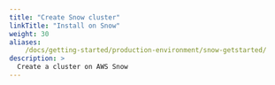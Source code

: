 ```yaml
---
title: "Create Snow cluster" 
linkTitle: "Install on Snow" 
weight: 30
aliases:
    /docs/getting-started/production-environment/snow-getstarted/
description: >
  Create a cluster on AWS Snow
---
```

